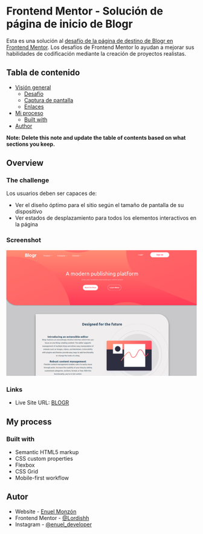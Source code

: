 # Frontend Mentor - Solución de página de inicio de Blogr

Esta es una solución al [desafío de la página de destino de Blogr en Frontend Mentor](https://www.frontendmentor.io/challenges/blogr-landing-page-EX2RLAApP). Los desafíos de Frontend Mentor lo ayudan a mejorar sus habilidades de codificación mediante la creación de proyectos realistas.

## Tabla de contenido

- [Visión general](#overview)
  - [Desafío](#the-challenge)
  - [Captura de pantalla](#screenshot)
  - [Enlaces](#links)
- [Mi proceso](#my-process)
  - [Built with](#built-with)
- [Author](#author)

**Note: Delete this note and update the table of contents based on what sections you keep.**

## Overview

### The challenge

Los usuarios deben ser capaces de:

- Ver el diseño óptimo para el sitio según el tamaño de pantalla de su dispositivo
- Ver estados de desplazamiento para todos los elementos interactivos en la página

### Screenshot

![](./screenshot.png)

### Links

- Live Site URL: [BLOGR](https://enu-blogr.netlify.app/)

## My process

### Built with

- Semantic HTML5 markup
- CSS custom properties
- Flexbox
- CSS Grid
- Mobile-first workflow

## Autor

- Website - [Enuel Monzón](https://enuelmonzon.netlify.app/)
- Frontend Mentor - [@Lordishh](https://www.frontendmentor.io/profile/yourusername)
- Instagram - [@enuel_developer](https://www.instagram.com/enuel_developer/)
